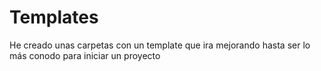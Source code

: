 # Templates

He creado unas carpetas con un template que ira mejorando hasta ser lo más conodo para iniciar un proyecto
